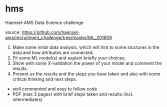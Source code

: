 # hms
Haensel-AMS Data Science challenge

source: https://github.com/haensel-ams/recruitment_challenge/tree/master/ML_201609

1. Make some initial data analysis, which will hint to some stuctures in the data and how attributes are connected.
2. Fit some ML model(s) and explain briefly your choices.
3. Show with some X-validation the power of your model and comment the results.
4. Present us the results and the steps you have taken and also with some critical thinking and next steps.

- well commented and easy to follow code
- PDF (max 3 pages) with brief steps taken and results (incl. intermediates)


